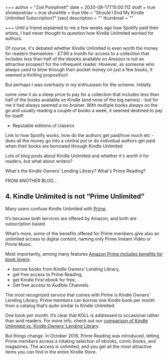 +++
author = "Zoë Pomphrett"
date = 2020-08-17T15:00:11Z
draft = true
showpostnav = true
showtitle = true
title = "Should I End My Kindle Unlimited Subscription?"
[seo]
description = ""
thumbnail = ""

+++
Until a friend explained to me a few weeks ago how Spotify paid their artists, I had never thought to question how Kindle Unlimited worked for authors.

Of course, it's debated whether Kindle Unlimited is even worth the money for readers themselves - £7.99 a month for access to a collection that includes less than half of the ebooks available on Amazon is not an attractive prospect for the infrequent reader. However, as someone who always used to blow through their pocket money on just a few books, it seemed a thrilling proposition! 

But perhaps I was overhasty in my enthusiasm for the scheme. Initially 

some view it as a steep price to pay for a collection that includes less than half of the books available on Kindle (and none of the big names) - but for me it had always seemed a no-brainer. With multiple books always on the go and usually reading a couple of books a week, it seemed destined to pay for itself!

* Reputable editions of classics

Link to how Spotify works, how do the authors get paid/how much etc - does all the money go into a central pot or do individual authors get paid when their books are borrowed through Kindle Unlimited

Lots of blog posts about Kindle Unlimited and whether it's worth it for readers, but what about writers?

What's the Kindle Owners' Lending Library? What's Prime Reading?

FROM ANOTHER BLOG...

## 4. Kindle Unlimited is not “Prime Unlimited”

Many users confuse Kindle Unlimited with [Prime](https://ebookfriendly.com/amazon-prime-tips-facts/).

It’s because both services are offered by Amazon, and both are subscription based.

What’s more, some of the benefits offered for Prime members give also an unlimited access to digital content, naming only Prime Instant Video or Prime Music.

Most importantly, among many features [Amazon Prime includes benefits for book lovers](https://ebookfriendly.com/amazon-prime-benefits-book-lovers/):

* borrow books from Kindle Owners’ Lending Library,
* get free access to Prime Reading,
* get Kindle First ebook for free,
* Get free access to Audible Channels.

The most recognized service that comes with Prime is Kindle Owners’ Lending Library. Prime members can borrow one Kindle book per month from a catalog that’s quite similar to Kindle Unlimited.

One book per month. It’s clear that KOLL is addressed to occasional rather than avid readers. For more info, check out our [comparison of Kindle Unlimited vs. Kindle Owners’ Lending Library](https://ebookfriendly.com/kindle-owners-lending-library-vs-kindle-unlimited/).

But things change. In October 2016, Prime Reading was introduced, letting Prime members access a rotating selection of ebooks, comic books, and magazines. The access is unlimited, and you get all the most attractive items you can find in the entire Kindle Store.